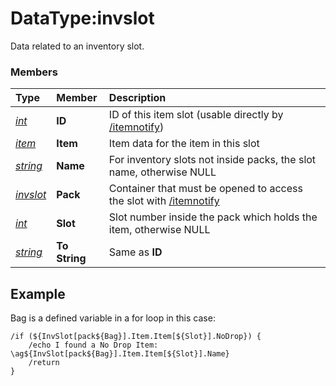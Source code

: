 # DataType:invslot

Data related to an inventory slot.

### Members

| **Type** | **Member** | **Description** |
| :--- | :--- | :--- |
| [_int_](datatype-int.md) | **ID** | ID of this item slot (usable directly by [/itemnotify](../../commands/slash-commands/itemnotify.md)) |
| [_item_](datatype-item.md) | **Item** | Item data for the item in this slot |
| [_string_](datatype-string.md) | **Name** | For inventory slots not inside packs, the slot name, otherwise NULL |
| [_invslot_](datatype-invslot.md) | **Pack** | Container that must be opened to access the slot with [/itemnotify](../../commands/slash-commands/itemnotify.md) |
| [_int_](datatype-int.md) | **Slot** | Slot number inside the pack which holds the item, otherwise NULL |
| [_string_](datatype-string.md) | **To String** | Same as **ID** |

## Example

Bag is a defined variable in a for loop in this case:

```text
/if (${InvSlot[pack${Bag}].Item.Item[${Slot}].NoDrop}) {
    /echo I found a No Drop Item: \ag${InvSlot[pack${Bag}].Item.Item[${Slot}].Name}
    /return
}
```


